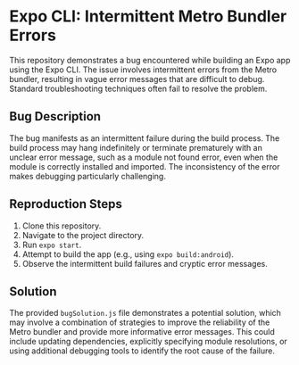 # Expo CLI: Intermittent Metro Bundler Errors

This repository demonstrates a bug encountered while building an Expo app using the Expo CLI. The issue involves intermittent errors from the Metro bundler, resulting in vague error messages that are difficult to debug. Standard troubleshooting techniques often fail to resolve the problem.

## Bug Description

The bug manifests as an intermittent failure during the build process. The build process may hang indefinitely or terminate prematurely with an unclear error message, such as a module not found error, even when the module is correctly installed and imported. The inconsistency of the error makes debugging particularly challenging.

## Reproduction Steps

1. Clone this repository.
2. Navigate to the project directory.
3. Run `expo start`.
4. Attempt to build the app (e.g., using `expo build:android`).
5. Observe the intermittent build failures and cryptic error messages.

## Solution

The provided `bugSolution.js` file demonstrates a potential solution, which may involve a combination of strategies to improve the reliability of the Metro bundler and provide more informative error messages.  This could include updating dependencies, explicitly specifying module resolutions, or using additional debugging tools to identify the root cause of the failure.